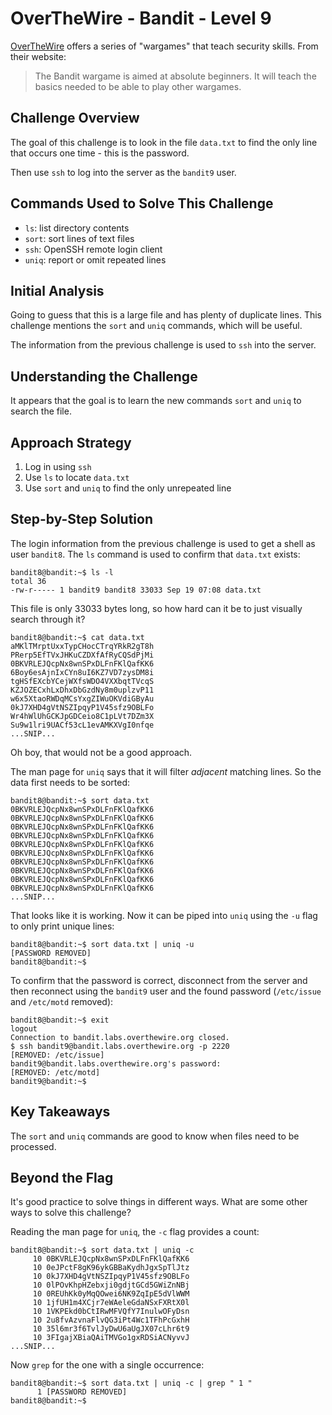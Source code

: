 # OverTheWire - Bandit - Level 9

[OverTheWire](https://overthewire.org) offers a series of "wargames" that teach
security skills. From their website:

> The Bandit wargame is aimed at absolute beginners. It will teach the basics
> needed to be able to play other wargames.

## Challenge Overview

The goal of this challenge is to look in the file `data.txt` to find the only
line that occurs one time - this is the password.

Then use `ssh` to log into the server as the `bandit9` user.

## Commands Used to Solve This Challenge

- `ls`: list directory contents
- `sort`: sort lines of text files
- `ssh`: OpenSSH remote login client
- `uniq`: report or omit repeated lines

## Initial Analysis

Going to guess that this is a large file and has plenty of duplicate lines. This
challenge mentions the `sort` and `uniq` commands, which will be useful.

The information from the previous challenge is used to `ssh` into the
server.

## Understanding the Challenge

It appears that the goal is to learn the new commands `sort` and `uniq` to
search the file.

## Approach Strategy

1. Log in using `ssh`
1. Use `ls` to locate `data.txt`
1. Use `sort` and `uniq` to find the only unrepeated line

## Step-by-Step Solution

The login information from the previous challenge is used to get a shell as user
`bandit8`. The `ls` command is used to confirm that `data.txt` exists:

```
bandit8@bandit:~$ ls -l
total 36
-rw-r----- 1 bandit9 bandit8 33033 Sep 19 07:08 data.txt
```

This file is only 33033 bytes long, so how hard can it be to just visually
search through it?

```
bandit8@bandit:~$ cat data.txt
aMKlTMrptUxxTypCHocCTrqYRkR2gT8h
PRerp5EfTVxJHKuCZDXfAfRyCQSdPjMi
0BKVRLEJQcpNx8wnSPxDLFnFKlQafKK6
6Boy6esAjnIxCYn8uI6KZ7VD7zysDM8i
tgHSfEXcbYCejWXfsWDO4VXXbqtTVcqS
KZJOZECxhLxDhxDbGzdNy8m0uplzvP11
w6x5XtaoRWDqMCsYxgZIWuOKVdiGByAu
0kJ7XHD4gVtNSZIpqyP1V45sfz9OBLFo
Wr4hWlUhGCKJpGDCeio8C1pLVt7DZm3X
Su9w1lri9UACf53cL1evAMKXVgI0nfqe
...SNIP...
```

Oh boy, that would not be a good approach.

The man page for `uniq` says that it will filter _adjacent_ matching lines. So
the data first needs to be sorted:

```
bandit8@bandit:~$ sort data.txt
0BKVRLEJQcpNx8wnSPxDLFnFKlQafKK6
0BKVRLEJQcpNx8wnSPxDLFnFKlQafKK6
0BKVRLEJQcpNx8wnSPxDLFnFKlQafKK6
0BKVRLEJQcpNx8wnSPxDLFnFKlQafKK6
0BKVRLEJQcpNx8wnSPxDLFnFKlQafKK6
0BKVRLEJQcpNx8wnSPxDLFnFKlQafKK6
0BKVRLEJQcpNx8wnSPxDLFnFKlQafKK6
0BKVRLEJQcpNx8wnSPxDLFnFKlQafKK6
0BKVRLEJQcpNx8wnSPxDLFnFKlQafKK6
0BKVRLEJQcpNx8wnSPxDLFnFKlQafKK6
...SNIP...
```

That looks like it is working. Now it can be piped into `uniq` using the `-u`
flag to only print unique lines:

```
bandit8@bandit:~$ sort data.txt | uniq -u
[PASSWORD REMOVED]
bandit8@bandit:~$
```

To confirm that the password is correct, disconnect from the server and then
reconnect using the `bandit9` user and the found password (`/etc/issue` and
`/etc/motd` removed):

```
bandit8@bandit:~$ exit
logout
Connection to bandit.labs.overthewire.org closed.
$ ssh bandit9@bandit.labs.overthewire.org -p 2220
[REMOVED: /etc/issue]
bandit9@bandit.labs.overthewire.org's password:
[REMOVED: /etc/motd]
bandit9@bandit:~$
```

## Key Takeaways

The `sort` and `uniq` commands are good to know when files need to be processed.

## Beyond the Flag

It's good practice to solve things in different ways. What are some other ways
to solve this challenge?

Reading the man page for `uniq`, the `-c` flag provides a count:

```
bandit8@bandit:~$ sort data.txt | uniq -c
     10 0BKVRLEJQcpNx8wnSPxDLFnFKlQafKK6
     10 0eJPctF8gK96ykGBBaKydhJgxSpTlJtz
     10 0kJ7XHD4gVtNSZIpqyP1V45sfz9OBLFo
     10 0lPOvKhpHZebxji0gdjtGCd5GWiZnNBj
     10 0REUhKk0yMqQOwei6NK9ZqIpE5dVlWWM
     10 1jfUH1m4XCjr7eWAeleGdaNSxFXRtX0l
     10 1VKPEkd0bCtIRwMFVQfY7InulwOFyDsn
     10 2u8fvAzvnaFlvQG3iPt4Wc1TFhPcGxhH
     10 35l6mr3f6TvlJyDwU6aUgJX07cLhr6t9
     10 3FIgajXBiaQAiTMVGo1gxRDSiACNyvvJ
...SNIP...
```

Now `grep` for the one with a single occurrence:

```
bandit8@bandit:~$ sort data.txt | uniq -c | grep " 1 "
      1 [PASSWORD REMOVED]
bandit8@bandit:~$
```
